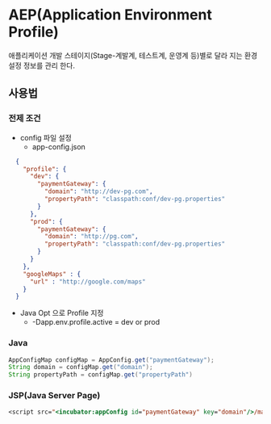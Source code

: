 # AEP(Application Environment Profile)
애플리케이션 개발 스테이지(Stage-계발계, 테스트계, 운영계 등)별로 달라 지는 환경 설정 정보를 관리 한다.

## 사용법
### 전제 조건
* config 파일 설정
  * app-config.json
```json
  {
    "profile": {
      "dev": {
        "paymentGateway": {
          "domain": "http://dev-pg.com",
          "propertyPath": "classpath:conf/dev-pg.properties"
        }
      },
      "prod": {
        "paymentGateway": {
          "domain": "http://pg.com",
          "propertyPath": "classpath:conf/dev-pg.properties"
        }
      }
    },
    "googleMaps" : {
      "url" : "http://google.com/maps"
    }
  }
```
* Java Opt 으로 Profile 지정
  * -Dapp.env.profile.active = dev or prod

### Java
```java
AppConfigMap configMap = AppConfig.get("paymentGateway");
String domain = configMap.get("domain");
String propertyPath = configMap.get("propertyPath")
```
### JSP(Java Server Page)
```jsp
<script src="<incubator:appConfig id="paymentGateway" key="domain"/>/main/payment.js"></script>
```
